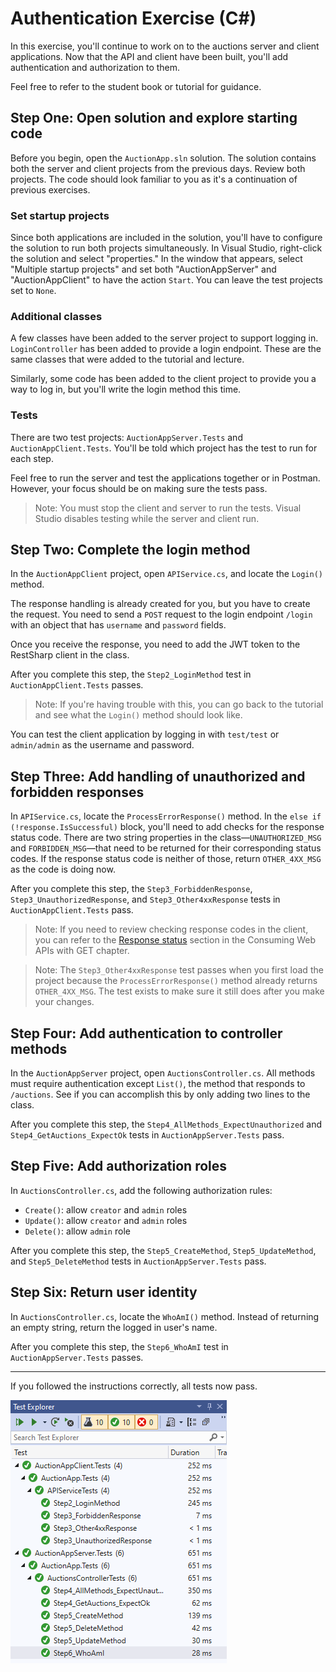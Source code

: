 # Authentication Exercise (C#)

In this exercise, you'll continue to work on to the auctions server and client applications. Now that the API and client have been built, you'll add authentication and authorization to them.

Feel free to refer to the student book or tutorial for guidance.

## Step One: Open solution and explore starting code

Before you begin, open the `AuctionApp.sln` solution. The solution contains both the server and client projects from the previous days. Review both projects. The code should look familiar to you as it's a continuation of previous exercises.

### Set startup projects

Since both applications are included in the solution, you'll have to configure the solution to run both projects simultaneously. In Visual Studio, right-click the solution and select "properties." In the window that appears, select "Multiple startup projects" and set both "AuctionAppServer" and "AuctionAppClient" to have the action `Start`. You can leave the test projects set to `None`.

### Additional classes

A few classes have been added to the server project to support logging in. `LoginController` has been added to provide a login endpoint. These are the same classes that were added to the tutorial and lecture.

Similarly, some code has been added to the client project to provide you a way to log in, but you'll write the login method this time.

### Tests

There are two test projects: `AuctionAppServer.Tests` and `AuctionAppClient.Tests`. You'll be told which project has the test to run for each step.

Feel free to run the server and test the applications together or in Postman. However, your focus should be on making sure the tests pass.

> Note: You must stop the client and server to run the tests. Visual Studio disables testing while the server and client run.

## Step Two: Complete the login method

In the `AuctionAppClient` project, open `APIService.cs`, and locate the `Login()` method.

The response handling is already created for you, but you have to create the request. You need to send a `POST` request to the login endpoint `/login` with an object that has `username` and `password` fields.

Once you receive the response, you need to add the JWT token to the RestSharp client in the class.

After you complete this step, the `Step2_LoginMethod` test in `AuctionAppClient.Tests` passes.

> Note: If you're having trouble with this, you can go back to the tutorial and see what the `Login()` method should look like.

You can test the client application by logging in with `test/test` or `admin/admin` as the username and password.

## Step Three: Add handling of unauthorized and forbidden responses

In `APIService.cs`, locate the `ProcessErrorResponse()` method. In the `else if (!response.IsSuccessful)` block, you'll need to add checks for the response status code. There are two string properties in the class—`UNAUTHORIZED_MSG` and `FORBIDDEN_MSG`—that need to be returned for their corresponding status codes. If the response status code is neither of those, return `OTHER_4XX_MSG` as the code is doing now.

After you complete this step, the `Step3_ForbiddenResponse`, `Step3_UnauthorizedResponse`, and `Step3_Other4xxResponse` tests in `AuctionAppClient.Tests` pass.

> Note: If you need to review checking response codes in the client, you can refer to the [Response status](https://book.techelevator.com/content/web-services-consuming-get.html#response-status) section in the Consuming Web APIs with GET chapter.

> Note: The `Step3_Other4xxResponse` test passes when you first load the project because the `ProcessErrorResponse()` method already returns `OTHER_4XX_MSG`. The test exists to make sure it still does after you make your changes.

## Step Four: Add authentication to controller methods

In the `AuctionAppServer` project, open `AuctionsController.cs`. All methods must require authentication except `List()`, the method that responds to `/auctions`. See if you can accomplish this by only adding two lines to the class.

After you complete this step, the `Step4_AllMethods_ExpectUnauthorized` and `Step4_GetAuctions_ExpectOk` tests in `AuctionAppServer.Tests` pass.

## Step Five: Add authorization roles

In `AuctionsController.cs`, add the following authorization rules:

- `Create()`: allow `creator` and `admin` roles
- `Update()`: allow `creator` and `admin` roles
- `Delete()`: allow `admin` role

After you complete this step, the `Step5_CreateMethod`, `Step5_UpdateMethod`, and `Step5_DeleteMethod` tests in `AuctionAppServer.Tests` pass.

## Step Six: Return user identity

In `AuctionsController.cs`, locate the `WhoAmI()` method. Instead of returning an empty string, return the logged in user's name.

After you complete this step, the `Step6_WhoAmI` test in `AuctionAppServer.Tests` passes.

---

If you followed the instructions correctly, all tests now pass.

![All Tests Pass](./img/all-tests-pass.png)

